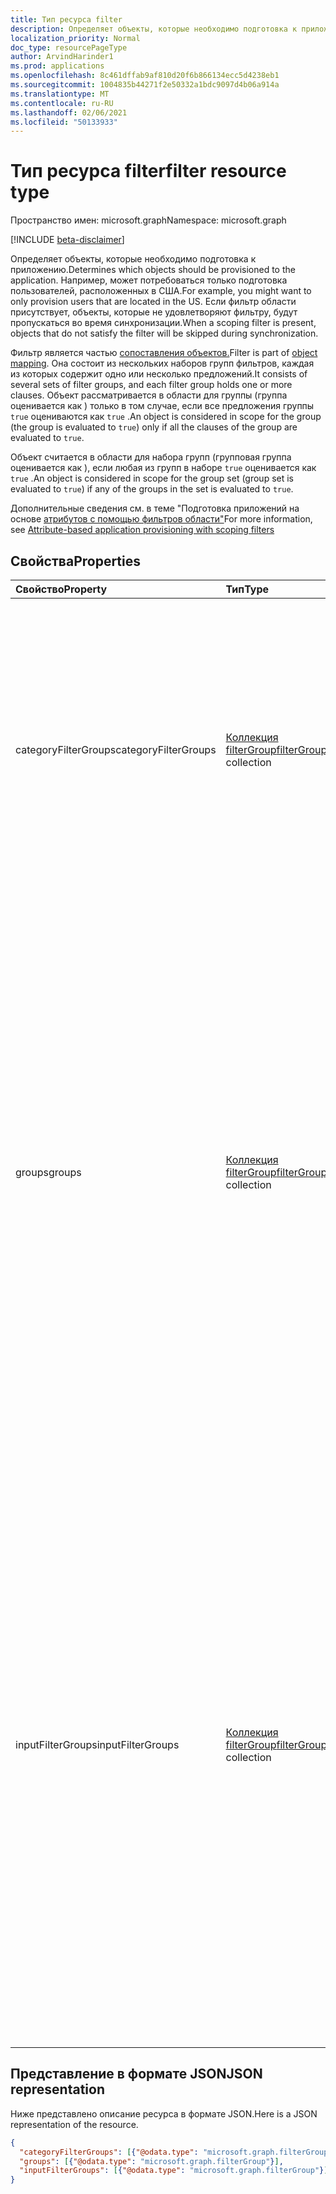 ```yaml
---
title: Тип ресурса filter
description: Определяет объекты, которые необходимо подготовка к приложению.
localization_priority: Normal
doc_type: resourcePageType
author: ArvindHarinder1
ms.prod: applications
ms.openlocfilehash: 8c461dffab9af810d20f6b866134ecc5d4238eb1
ms.sourcegitcommit: 1004835b44271f2e50332a1bdc9097d4b06a914a
ms.translationtype: MT
ms.contentlocale: ru-RU
ms.lasthandoff: 02/06/2021
ms.locfileid: "50133933"
---
```

# <a name="filter-resource-type"></a><span data-ttu-id="66207-103">Тип ресурса filter</span><span class="sxs-lookup"><span data-stu-id="66207-103">filter resource type</span></span>

<span data-ttu-id="66207-104">Пространство имен: microsoft.graph</span><span class="sxs-lookup"><span data-stu-id="66207-104">Namespace: microsoft.graph</span></span>

[!INCLUDE [beta-disclaimer](../../includes/beta-disclaimer.md)]

<span data-ttu-id="66207-105">Определяет объекты, которые необходимо подготовка к приложению.</span><span class="sxs-lookup"><span data-stu-id="66207-105">Determines which objects should be provisioned to the application.</span></span> <span data-ttu-id="66207-106">Например, может потребоваться только подготовка пользователей, расположенных в США.</span><span class="sxs-lookup"><span data-stu-id="66207-106">For example, you might want to only provision users that are located in the US.</span></span> <span data-ttu-id="66207-107">Если фильтр области присутствует, объекты, которые не удовлетворяют фильтру, будут пропускаться во время синхронизации.</span><span class="sxs-lookup"><span data-stu-id="66207-107">When a scoping filter is present, objects that do not satisfy the filter will be skipped during synchronization.</span></span>

<span data-ttu-id="66207-108">Фильтр является частью [сопоставления объектов.](synchronization-objectmapping.md)</span><span class="sxs-lookup"><span data-stu-id="66207-108">Filter is part of [object mapping](synchronization-objectmapping.md).</span></span> <span data-ttu-id="66207-109">Она состоит из нескольких наборов групп фильтров, каждая из которых содержит одно или несколько предложений.</span><span class="sxs-lookup"><span data-stu-id="66207-109">It consists of several sets of filter groups, and each filter group holds one or more clauses.</span></span> <span data-ttu-id="66207-110">Объект рассматривается в области для группы (группа оценивается как ) только в том случае, если все предложения группы `true` оцениваются как `true` .</span><span class="sxs-lookup"><span data-stu-id="66207-110">An object is considered in scope for the group (the group is evaluated to `true`) only if all the clauses of the group are evaluated to `true`.</span></span>

<span data-ttu-id="66207-111">Объект считается в области для набора групп (групповая группа оценивается как ), если любая из групп в наборе `true` оценивается как `true` .</span><span class="sxs-lookup"><span data-stu-id="66207-111">An object is considered in scope for the group set (group set is evaluated to `true`) if any of the groups in the set is evaluated to `true`.</span></span>

<span data-ttu-id="66207-112">Дополнительные сведения см. в теме "Подготовка приложений на основе [атрибутов с помощью фильтров области"](/azure/active-directory/active-directory-saas-scoping-filters)</span><span class="sxs-lookup"><span data-stu-id="66207-112">For more information, see [Attribute-based application provisioning with scoping filters](/azure/active-directory/active-directory-saas-scoping-filters)</span></span>

## <a name="properties"></a><span data-ttu-id="66207-113">Свойства</span><span class="sxs-lookup"><span data-stu-id="66207-113">Properties</span></span>
| <span data-ttu-id="66207-114">Свойство</span><span class="sxs-lookup"><span data-stu-id="66207-114">Property</span></span>     | <span data-ttu-id="66207-115">Тип</span><span class="sxs-lookup"><span data-stu-id="66207-115">Type</span></span>   |<span data-ttu-id="66207-116">Описание</span><span class="sxs-lookup"><span data-stu-id="66207-116">Description</span></span>|
|:---------------|:--------|:----------|
|<span data-ttu-id="66207-117">categoryFilterGroups</span><span class="sxs-lookup"><span data-stu-id="66207-117">categoryFilterGroups</span></span>|<span data-ttu-id="66207-118">[Коллекция filterGroup](synchronization-filtergroup.md)</span><span class="sxs-lookup"><span data-stu-id="66207-118">[filterGroup](synchronization-filtergroup.md) collection</span></span>|<span data-ttu-id="66207-119">`*Experimental*` Набор групп фильтров, используемый для решения, принадлежит ли данный объект, и должен обрабатываться в рамках этого сопоставления объектов.</span><span class="sxs-lookup"><span data-stu-id="66207-119">`*Experimental*` Filter group set used to decide whether given object belongs and should be processed as part of this object mapping.</span></span> <span data-ttu-id="66207-120">Объект считается в *области, если любая из групп `true` в коллекции оценивается* как .</span><span class="sxs-lookup"><span data-stu-id="66207-120">An object is considered in scope *if ANY of the groups in the collection is evaluated to `true`*.</span></span>|
|<span data-ttu-id="66207-121">groups</span><span class="sxs-lookup"><span data-stu-id="66207-121">groups</span></span>|<span data-ttu-id="66207-122">[Коллекция filterGroup](synchronization-filtergroup.md)</span><span class="sxs-lookup"><span data-stu-id="66207-122">[filterGroup](synchronization-filtergroup.md) collection</span></span>|<span data-ttu-id="66207-123">Набор групп фильтров, используемый для решения, находится ли заданный объект в области для предоставления.</span><span class="sxs-lookup"><span data-stu-id="66207-123">Filter group set used to decide whether given object is in scope for provisioning.</span></span> <span data-ttu-id="66207-124">**Это фильтр, который следует использовать в большинстве случаев.**</span><span class="sxs-lookup"><span data-stu-id="66207-124">**This is the filter which should be used in most cases**.</span></span> <span data-ttu-id="66207-125">Если объект, используемый для удовлетворения этого фильтра в данный момент, а затем объект или фильтр был изменен таким образом, что фильтр больше не удовлетворяется, такой объект \*будет де-подготовка".</span><span class="sxs-lookup"><span data-stu-id="66207-125">If an object used to satisfy this filter at a given moment, and then the object or the filter was changed so that filter is not satisfied any longer, such object \*will get de-provisioned".</span></span> <span data-ttu-id="66207-126">Объект считается в *области, если любая из групп `true` в коллекции оценивается* как .</span><span class="sxs-lookup"><span data-stu-id="66207-126">An object is considered in scope *if ANY of the groups in the collection is evaluated to `true`*.</span></span>|
|<span data-ttu-id="66207-127">inputFilterGroups</span><span class="sxs-lookup"><span data-stu-id="66207-127">inputFilterGroups</span></span>|<span data-ttu-id="66207-128">[Коллекция filterGroup](synchronization-filtergroup.md)</span><span class="sxs-lookup"><span data-stu-id="66207-128">[filterGroup](synchronization-filtergroup.md) collection</span></span>|<span data-ttu-id="66207-129">`*Experimental*` Набор групп фильтров, используемый для фильтрации объектов на ранней стадии чтения их из каталога.</span><span class="sxs-lookup"><span data-stu-id="66207-129">`*Experimental*` Filter group set used to filter out objects at the early stage of reading them from the directory.</span></span> <span data-ttu-id="66207-130">Если объект не удовлетворяет этому фильтру, он не будет обрабатываться далее.</span><span class="sxs-lookup"><span data-stu-id="66207-130">If an object doesn't satisfy this filter it will not be processed further.</span></span> <span data-ttu-id="66207-131">Важно понимать, что если объект, используемый для удовлетворения этого фильтра в данный момент, а затем объект или фильтр был изменен таким образом, чтобы фильтр больше не удовлетворялся, такой объект *НЕ* будет отдан.</span><span class="sxs-lookup"><span data-stu-id="66207-131">Important to understand is that if an object used to satisfy this filter at a given moment, and then the object or the filter was changed so that filter is no longer satisfied, such object *will NOT get de-provisioned*.</span></span> <span data-ttu-id="66207-132">Объект считается в *области, если любая из групп `true` в коллекции оценивается* как .</span><span class="sxs-lookup"><span data-stu-id="66207-132">An object is considered in scope *if ANY of the groups in the collection is evaluated to `true`*.</span></span> |

## <a name="json-representation"></a><span data-ttu-id="66207-133">Представление в формате JSON</span><span class="sxs-lookup"><span data-stu-id="66207-133">JSON representation</span></span>

<span data-ttu-id="66207-134">Ниже представлено описание ресурса в формате JSON.</span><span class="sxs-lookup"><span data-stu-id="66207-134">Here is a JSON representation of the resource.</span></span>

<!-- {
  "blockType": "resource",
  "optionalProperties": [

  ],
  "@odata.type": "microsoft.graph.filter"
}-->

```json
{
  "categoryFilterGroups": [{"@odata.type": "microsoft.graph.filterGroup"}],
  "groups": [{"@odata.type": "microsoft.graph.filterGroup"}],
  "inputFilterGroups": [{"@odata.type": "microsoft.graph.filterGroup"}]
}

```

<!-- uuid: 8fcb5dbc-d5aa-4681-8e31-b001d5168d79
2015-10-25 14:57:30 UTC -->
<!--
{
  "type": "#page.annotation",
  "description": "filter resource",
  "keywords": "",
  "section": "documentation",
  "tocPath": "",
  "suppressions": []
}
-->


